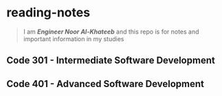 # reading-notes

> I am **_Engineer Noor Al-Khateeb_** and this repo is for notes and important information in my studies


## Code 301 - Intermediate Software Development


## Code 401 - Advanced Software Development
